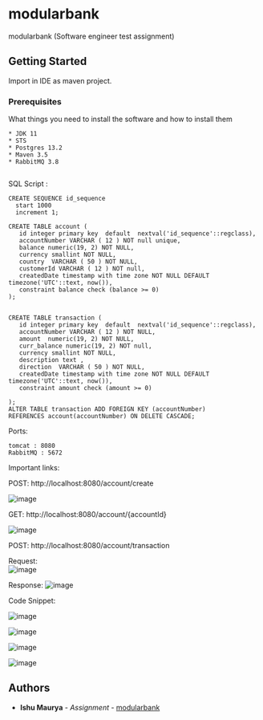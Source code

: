 # modularbank

modularbank (Software engineer test assignment)

## Getting Started

Import in IDE as maven project.

### Prerequisites

What things you need to install the software and how to install them

```
* JDK 11
* STS
* Postgres 13.2
* Maven 3.5
* RabbitMQ 3.8


```
SQL Script :

```
CREATE SEQUENCE id_sequence
  start 1000
  increment 1;

CREATE TABLE account (
   id integer primary key  default  nextval('id_sequence'::regclass),
   accountNumber VARCHAR ( 12 ) NOT null unique,
   balance numeric(19, 2) NOT NULL,
   currency smallint NOT NULL,
   country  VARCHAR ( 50 ) NOT NULL,
   customerId VARCHAR ( 12 ) NOT null,
   createdDate timestamp with time zone NOT NULL DEFAULT timezone('UTC'::text, now()),
   constraint balance check (balance >= 0)
);


CREATE TABLE transaction (
   id integer primary key  default  nextval('id_sequence'::regclass),
   accountNumber VARCHAR ( 12 ) NOT NULL,
   amount  numeric(19, 2) NOT NULL,
   curr_balance numeric(19, 2) NOT null,
   currency smallint NOT NULL,
   description text ,
   direction  VARCHAR ( 50 ) NOT NULL,
   createdDate timestamp with time zone NOT NULL DEFAULT timezone('UTC'::text, now()),
   constraint amount check (amount >= 0)

);
ALTER TABLE transaction ADD FOREIGN KEY (accountNumber)
REFERENCES account(accountNumber) ON DELETE CASCADE;

```

Ports:
```
tomcat : 8080
RabbitMQ : 5672

```

Important links:


POST: http://localhost:8080/account/create

![image](https://user-images.githubusercontent.com/43113212/114313246-65d3df00-9b13-11eb-8601-eb149cdd24ec.png)

GET: http://localhost:8080/account/{accountId}

![image](https://user-images.githubusercontent.com/43113212/114313280-9451ba00-9b13-11eb-9e01-b694179b4e28.png)


POST: http://localhost:8080/account/transaction

Request:        
![image](https://user-images.githubusercontent.com/43113212/114313313-b51a0f80-9b13-11eb-9a2d-bca32b902107.png)

Response:
![image](https://user-images.githubusercontent.com/43113212/114313342-c8c57600-9b13-11eb-8f06-373f40c5e316.png)



Code Snippet:

![image](https://user-images.githubusercontent.com/43113212/114313794-a46a9900-9b15-11eb-85eb-0d5daeaaf425.png)

![image](https://user-images.githubusercontent.com/43113212/114313824-c95f0c00-9b15-11eb-8bc8-e70f734a81f9.png)

![image](https://user-images.githubusercontent.com/43113212/114313911-2bb80c80-9b16-11eb-8b5c-726f96618df3.png)

![image](https://user-images.githubusercontent.com/43113212/114313930-3d011900-9b16-11eb-958a-3ba18398228a.png)



## Authors

* **Ishu Maurya** - *Assignment* - [modularbank](https://github.com/ishumaurya1992/modular-bank)
